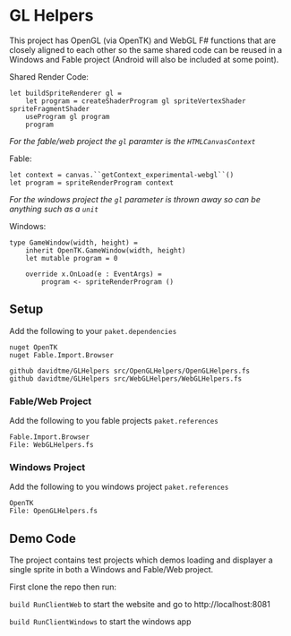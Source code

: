 GL Helpers
==========

This project has OpenGL (via OpenTK) and WebGL F# functions that are closely aligned to each other so the same shared code can be reused in a Windows and Fable project (Android will also be included at some point).

Shared Render Code:
```
let buildSpriteRenderer gl = 
    let program = createShaderProgram gl spriteVertexShader spriteFragmentShader
    useProgram gl program
    program

```

_For the fable/web project the `gl` paramter is the `HTMLCanvasContext`_

Fable:
```
let context = canvas.``getContext_experimental-webgl``()
let program = spriteRenderProgram context

```

_For the windows project the `gl` parameter is thrown away so can be anything such as a `unit`_

Windows:
```
type GameWindow(width, height) =
    inherit OpenTK.GameWindow(width, height)
    let mutable program = 0

    override x.OnLoad(e : EventArgs) =
        program <- spriteRenderProgram ()
```


Setup 
-----

Add the following to your `paket.dependencies`

```
nuget OpenTK
nuget Fable.Import.Browser

github davidtme/GLHelpers src/OpenGLHelpers/OpenGLHelpers.fs
github davidtme/GLHelpers src/WebGLHelpers/WebGLHelpers.fs
```

### Fable/Web Project

Add the following to you fable projects `paket.references`

```
Fable.Import.Browser
File: WebGLHelpers.fs
```

### Windows Project

Add the following to you windows project `paket.references`

```
OpenTK
File: OpenGLHelpers.fs
```


Demo Code
---------

The project contains test projects which demos loading and displayer a single sprite in both a Windows and Fable/Web project.

First clone the repo then run:

`build RunClientWeb` to start the website and go to http://localhost:8081

`build RunClientWindows` to start the windows app 